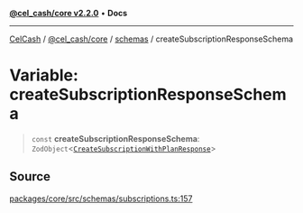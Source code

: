 [**@cel_cash/core v2.2.0**](../../README.md) • **Docs**

***

[CelCash](../../../../packages.md) / [@cel\_cash/core](../../README.md) / [schemas](../README.md) / createSubscriptionResponseSchema

# Variable: createSubscriptionResponseSchema

> `const` **createSubscriptionResponseSchema**: `ZodObject`\<[`CreateSubscriptionWithPlanResponse`](../../index/type-aliases/CreateSubscriptionWithPlanResponse.md)\>

## Source

[packages/core/src/schemas/subscriptions.ts:157](https://github.com/Pyxlab/celcash/blob/f7cdc752c29f8a0dcef033e212602412d2050afc/packages/core/src/schemas/subscriptions.ts#L157)
